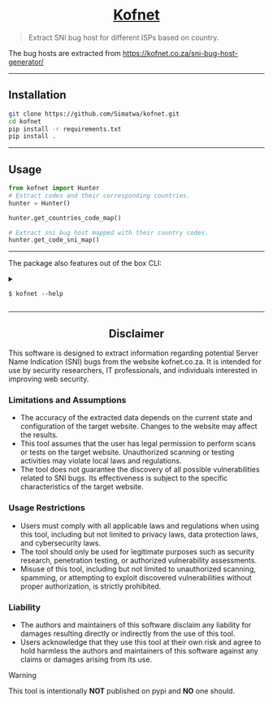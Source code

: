 <h1 align="center">
<a href="https://kofnet.co.za/sni-bug-host-generator/">Kofnet</a>

</h1>

> Extract SNI bug host for different ISPs based on country.

The bug hosts are extracted from https://kofnet.co.za/sni-bug-host-generator/

---

## Installation

   ```sh
   git clone https://github.com/Simatwa/kofnet.git
   cd kofnet
   pip install -r requirements.txt
   pip install .
   ```

---

## Usage

```python
from kofnet import Hunter
# Extract codes and their corresponding countries.
hunter = Hunter()

hunter.get_countries_code_map()

# Extract sni bug host mapped with their country codes.
hunter.get_code_sni_map()
```

---

The package also features out of the box CLI:

<details>

<summary>

`$ kofnet --help`

</summary>

```
Usage: kofnet [OPTIONS] COMMAND [ARGS]...

  Extract SNI bug host for different ISPs based on country

Options:
  --version  Show the version and exit.
  --help     Show this message and exit.

Commands:
  cache    Download and save the html contents
  country  Get List of a country and their corresponding codes
  sni      Get SNI bug host for a particular country|code

```

</details>

---

<h2 align="center">Disclaimer</h2>

This software is designed to extract information regarding potential Server Name Indication (SNI) bugs from the website kofnet.co.za. It is intended for use by security researchers, IT professionals, and individuals interested in improving web security.

### Limitations and Assumptions

- The accuracy of the extracted data depends on the current state and configuration of the target website. Changes to the website may affect the results.
- This tool assumes that the user has legal permission to perform scans or tests on the target website. Unauthorized scanning or testing activities may violate local laws and regulations.
- The tool does not guarantee the discovery of all possible vulnerabilities related to SNI bugs. Its effectiveness is subject to the specific characteristics of the target website.

### Usage Restrictions

- Users must comply with all applicable laws and regulations when using this tool, including but not limited to privacy laws, data protection laws, and cybersecurity laws.
- The tool should only be used for legitimate purposes such as security research, penetration testing, or authorized vulnerability assessments.
- Misuse of this tool, including but not limited to unauthorized scanning, spamming, or attempting to exploit discovered vulnerabilities without proper authorization, is strictly prohibited.

### Liability

- The authors and maintainers of this software disclaim any liability for damages resulting directly or indirectly from the use of this tool.
- Users acknowledge that they use this tool at their own risk and agree to hold harmless the authors and maintainers of this software against any claims or damages arising from its use.

> [!WARNING]
> This tool is intentionally **NOT** published on pypi and **NO** one should.